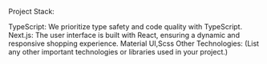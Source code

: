 Project Stack:

TypeScript: We prioritize type safety and code quality with TypeScript.
Next.js: The user interface is built with React, ensuring a dynamic and responsive shopping experience.
Material UI,Scss
Other Technologies: (List any other important technologies or libraries used in your project.)
